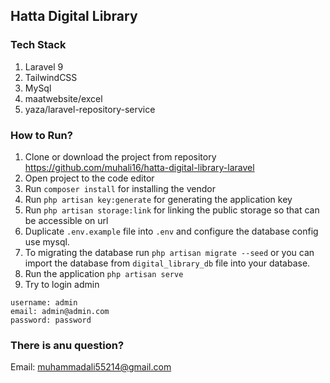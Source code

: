 ## Hatta Digital Library

### Tech Stack
1. Laravel 9
2. TailwindCSS
3. MySql
4. maatwebsite/excel
5. yaza/laravel-repository-service

### How to Run?
1. Clone or download the project from repository https://github.com/muhali16/hatta-digital-library-laravel
2. Open project to the code editor
3. Run ``composer install`` for installing the vendor
4. Run ``php artisan key:generate`` for generating the application key
5. Run ``php artisan storage:link`` for linking the public storage so that can be accessible on url
6. Duplicate ``.env.example`` file into ``.env`` and configure the database config use mysql.
7. To migrating the database run ``php artisan migrate --seed`` or you can import the database from ``digital_library_db`` file into your database.
8. Run the application ``php artisan serve``
9. Try to login admin
```text
username: admin
email: admin@admin.com
password: password
```
### There is anu question?
Email: [muhammadali55214@gmail.com](mailto:muhammadali55214@gmail.com)
